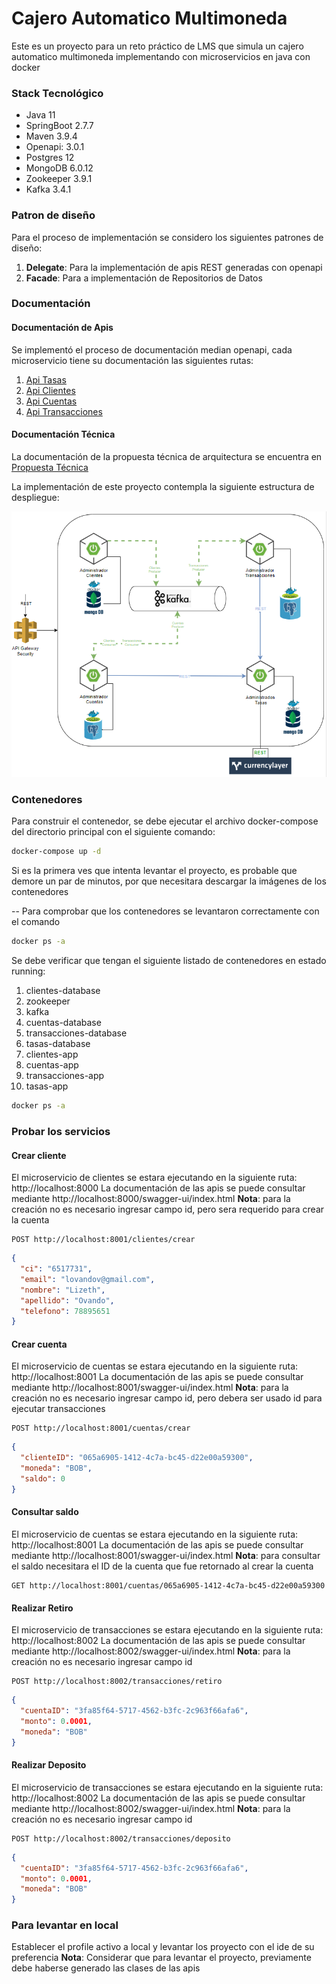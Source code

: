 # Cajero Automatico Multimoneda

Este es un proyecto para un reto práctico de LMS que simula un cajero automatico multimoneda implementando con
microservicios en java con docker

### Stack Tecnológico

* Java 11
* SpringBoot 2.7.7
* Maven 3.9.4
* Openapi: 3.0.1
* Postgres 12
* MongoDB 6.0.12
* Zookeeper 3.9.1
* Kafka 3.4.1

### Patron de diseño

Para el proceso de implementación se considero los siguientes patrones de diseño:

1. **Delegate**: Para la implementación de apis REST generadas con openapi
2. **Facade**: Para a implementación de Repositorios de Datos

### Documentación

#### Documentación de Apis
Se implementó el proceso de documentación median openapi, cada microservicio tiene su documentación las siguientes rutas:
1. [Api Tasas](./tasas/src/main/resources/docs/tasas.yaml)
2. [Api Clientes](./clientes/src/main/resources/docs/clientes.yaml)
3. [Api Cuentas](./cuentas/src/main/resources/docs/cuentas.yaml)
4. [Api Transacciones](./transacciones/src/main/resources/docs/transacciones.yaml) 

#### Documentación Técnica

La documentación de la propuesta técnica de arquitectura se encuentra en [Propuesta Técnica](./docs/Propuesta_Tecnica.md)

La implementación de este proyecto contempla la siguiente estructura de despliegue:

![alt text](./docs/DiagramaDespliegue.png)

### Contenedores

Para construir el contenedor, se debe ejecutar el archivo docker-compose del directorio principal con el siguiente
comando:

```bash
docker-compose up -d
```

Si es la primera ves que intenta levantar el proyecto, es probable que demore un par de minutos, por que necesitara
descargar la imágenes de los contenedores

--
Para comprobar que los contenedores se levantaron correctamente con el comando
```bash
docker ps -a
```
Se debe verificar que tengan el siguiente listado de contenedores en estado running:

   1. clientes-database
   2. zookeeper
   3. kafka
   4. cuentas-database
   5. transacciones-database
   6. tasas-database
   7. clientes-app
   8. cuentas-app
   9. transacciones-app
   10. tasas-app

```bash
docker ps -a
```

### Probar los servicios
#### Crear cliente
El microservicio de clientes se estara ejecutando en la siguiente ruta: http://localhost:8000
La documentación de las apis se puede consultar mediante http://localhost:8000/swagger-ui/index.html
**Nota**: para la creación no es necesario ingresar campo id, pero sera requerido para crear la cuenta

````http request
POST http://localhost:8001/clientes/crear
````
````json
{
  "ci": "6517731",
  "email": "lovandov@gmail.com",
  "nombre": "Lizeth",
  "apellido": "Ovando",
  "telefono": 78895651
}
````

#### Crear cuenta
El microservicio de cuentas se estara ejecutando en la siguiente ruta: http://localhost:8001
La documentación de las apis se puede consultar mediante http://localhost:8001/swagger-ui/index.html
**Nota**: para la creación no es necesario ingresar campo id, pero debera ser usado id para ejecutar transacciones

````http request
POST http://localhost:8001/cuentas/crear
````
````json
{
  "clienteID": "065a6905-1412-4c7a-bc45-d22e00a59300",
  "moneda": "BOB",
  "saldo": 0
}
````
#### Consultar saldo
El microservicio de cuentas se estara ejecutando en la siguiente ruta: http://localhost:8001
La documentación de las apis se puede consultar mediante http://localhost:8001/swagger-ui/index.html
**Nota**: para consultar el saldo necesitara el ID de la cuenta que fue retornado al crear la cuenta

````http request
GET http://localhost:8001/cuentas/065a6905-1412-4c7a-bc45-d22e00a59300
````

#### Realizar Retiro
El microservicio de transacciones se estara ejecutando en la siguiente ruta: http://localhost:8002
La documentación de las apis se puede consultar mediante http://localhost:8002/swagger-ui/index.html
**Nota**: para la creación no es necesario ingresar campo id

````http request
POST http://localhost:8002/transacciones/retiro
````
````json
{
  "cuentaID": "3fa85f64-5717-4562-b3fc-2c963f66afa6",
  "monto": 0.0001,
  "moneda": "BOB"
}
````

#### Realizar Deposito
El microservicio de transacciones se estara ejecutando en la siguiente ruta: http://localhost:8002
La documentación de las apis se puede consultar mediante http://localhost:8002/swagger-ui/index.html
**Nota**: para la creación no es necesario ingresar campo id

````http request
POST http://localhost:8002/transacciones/deposito
````
````json
{
  "cuentaID": "3fa85f64-5717-4562-b3fc-2c963f66afa6",
  "monto": 0.0001,
  "moneda": "BOB"
}
````
### Para levantar en local
Establecer el profile activo a local y levantar los proyecto con el ide de su preferencia
**Nota**: Considerar que para levantar el proyecto, previamente debe haberse generado las clases de las apis
